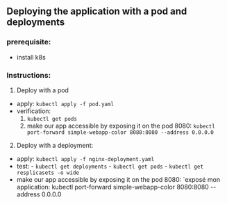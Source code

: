 ## Deploying the application with a pod and deployments
### prerequisite:
- install k8s
### Instructions:
1. Deploy with a pod
- apply: `kubectl apply -f pod.yaml`
- verification:
    1. `kubectl get pods`
    2. make our app accessible by exposing it on the pod 8080: `kubectl port-forward simple-webapp-color 8080:8080 --address 0.0.0.0`
 
 2. Deploy with a deployment:
 - apply: `kubectl apply -f nginx-deployment.yaml`
 - test:
       - `kubectl get deployments`
       - `kubectl get pods`
       - `kubectl get resplicasets -o wide`
- make our app accessible by exposing it on the pod 8080:
`exposé mon application: kubectl port-forward simple-webapp-color 8080:8080 --address 0.0.0.0
